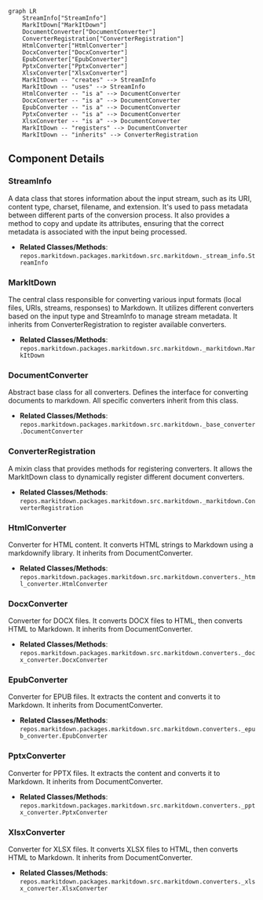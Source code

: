 ```mermaid
graph LR
    StreamInfo["StreamInfo"]
    MarkItDown["MarkItDown"]
    DocumentConverter["DocumentConverter"]
    ConverterRegistration["ConverterRegistration"]
    HtmlConverter["HtmlConverter"]
    DocxConverter["DocxConverter"]
    EpubConverter["EpubConverter"]
    PptxConverter["PptxConverter"]
    XlsxConverter["XlsxConverter"]
    MarkItDown -- "creates" --> StreamInfo
    MarkItDown -- "uses" --> StreamInfo
    HtmlConverter -- "is a" --> DocumentConverter
    DocxConverter -- "is a" --> DocumentConverter
    EpubConverter -- "is a" --> DocumentConverter
    PptxConverter -- "is a" --> DocumentConverter
    XlsxConverter -- "is a" --> DocumentConverter
    MarkItDown -- "registers" --> DocumentConverter
    MarkItDown -- "inherits" --> ConverterRegistration
```

## Component Details

### StreamInfo
A data class that stores information about the input stream, such as its URI, content type, charset, filename, and extension. It's used to pass metadata between different parts of the conversion process. It also provides a method to copy and update its attributes, ensuring that the correct metadata is associated with the input being processed.
- **Related Classes/Methods**: `repos.markitdown.packages.markitdown.src.markitdown._stream_info.StreamInfo`

### MarkItDown
The central class responsible for converting various input formats (local files, URIs, streams, responses) to Markdown. It utilizes different converters based on the input type and StreamInfo to manage stream metadata. It inherits from ConverterRegistration to register available converters.
- **Related Classes/Methods**: `repos.markitdown.packages.markitdown.src.markitdown._markitdown.MarkItDown`

### DocumentConverter
Abstract base class for all converters. Defines the interface for converting documents to markdown. All specific converters inherit from this class.
- **Related Classes/Methods**: `repos.markitdown.packages.markitdown.src.markitdown._base_converter.DocumentConverter`

### ConverterRegistration
A mixin class that provides methods for registering converters. It allows the MarkItDown class to dynamically register different document converters.
- **Related Classes/Methods**: `repos.markitdown.packages.markitdown.src.markitdown._markitdown.ConverterRegistration`

### HtmlConverter
Converter for HTML content. It converts HTML strings to Markdown using a markdownify library. It inherits from DocumentConverter.
- **Related Classes/Methods**: `repos.markitdown.packages.markitdown.src.markitdown.converters._html_converter.HtmlConverter`

### DocxConverter
Converter for DOCX files. It converts DOCX files to HTML, then converts HTML to Markdown. It inherits from DocumentConverter.
- **Related Classes/Methods**: `repos.markitdown.packages.markitdown.src.markitdown.converters._docx_converter.DocxConverter`

### EpubConverter
Converter for EPUB files. It extracts the content and converts it to Markdown. It inherits from DocumentConverter.
- **Related Classes/Methods**: `repos.markitdown.packages.markitdown.src.markitdown.converters._epub_converter.EpubConverter`

### PptxConverter
Converter for PPTX files. It extracts the content and converts it to Markdown. It inherits from DocumentConverter.
- **Related Classes/Methods**: `repos.markitdown.packages.markitdown.src.markitdown.converters._pptx_converter.PptxConverter`

### XlsxConverter
Converter for XLSX files. It converts XLSX files to HTML, then converts HTML to Markdown. It inherits from DocumentConverter.
- **Related Classes/Methods**: `repos.markitdown.packages.markitdown.src.markitdown.converters._xlsx_converter.XlsxConverter`

